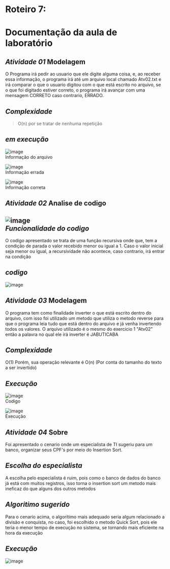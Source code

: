 # Roteiro 7:
# Documentação da aula de laboratório
*Atividade 01*
  Modelagem
-----------------
O Programa irá pedir ao usuario que ele digite alguma coisa, e, ao receber essa informação, o programa irá até um arquivo local chamado Atv02.txt e irá comparar o que o usuario digitou com o que está escrito no arquivo, se o que foi digitado estiver correto, o programa irá avançar com uma mensagem CORRETO caso contrario, ERRADO.

*Complexidade*
--
>O(n) por se tratar de nenhuma repetição

*em execução*
--

![image](https://user-images.githubusercontent.com/101759293/207009179-52bd6fb6-6262-46b8-b887-3563835a0ed4.png)</br>
Informação do arquivo 

![image](https://user-images.githubusercontent.com/101759293/207008694-ad2f0ed4-4ed4-4c7a-8be4-4ed95a3a2099.png)</br>
Informação errada 

![image](https://user-images.githubusercontent.com/101759293/207008840-37ca7c1b-985b-45f4-9559-da1bac7f6ca7.png)</br>
Informação correta 


*Atividade 02*
  Analise de codigo
-----------------
![image](https://user-images.githubusercontent.com/101759293/207009535-826622ad-32c1-49a1-a230-1241992a85dd.png)
</br>
*Funcionalidade do codigo*
--
O codigo apresentado se trata de uma função recursiva onde que, tem a condição de parada o valor recebido menor ou igual a 1. Caso o valor inicial seja menor ou igual, a recursividade não acontece, caso contrario, irá entrar na condição

*codigo*
--
![image](https://user-images.githubusercontent.com/101759293/207010161-9ca8bb83-da99-45c0-9d78-53bc375a19ec.png)
</br>

*Atividade 03*
  Modelagem
 ------------
 O programa tem como finalidade inverter o que está escrito dentro do arquivo, com isso foi utilizado um metodo que utiliza o metodo reverse para que o programa leia tudo que está dentro do arquivo e já venha invertendo todos os valores. O arquivo utilizado é o mesmo do exercicio 1 "Atv02" então a palavra no qual ele irá inverter é JABUTICABA
 
 *Complexidade*
 ---
 O(1)
 Porém, sua operação relevante é O(n) (Por conta do tamanho do texto a ser invertido)
 
 *Execução*
 ---
 ![image](https://user-images.githubusercontent.com/101759293/207011336-917b57b0-feae-4e17-834a-b8e1d20de526.png)</br>
 Codigo
 
 ![image](https://user-images.githubusercontent.com/101759293/207011639-3f6abe96-ddc2-4375-8f90-6f56af7fa19b.png)</br>
 Execução

*Atividade 04*
  Sobre
 ------------
Foi apresentado o cenario onde um especialista de TI sugeriu para um banco, organizar seus CPF's por meio do Insertion Sort.

*Escolha do especialista*
---
A escolha pelo especialista é ruim, pois como o banco de dados do banco já está com muitos registros, isso torna o insertion sort um metodo mais ineficaz do que alguns dos outros metodos

*Algoritimo sugerido*
--
Para o cenario acima, o algoritimo mais adequado seria algum relacionado a divisão e conquista, no caso, foi escolhido o metodo Quick Sort, pois ele teria o menor tempo de execução no sistema, se tornando mais eficiente na hora da execução

*Execução*
--
![image](https://user-images.githubusercontent.com/101759293/207013234-2ebc95bb-b6c3-4fa4-aab4-69800a6ec108.png)
